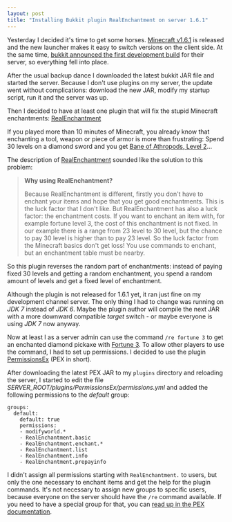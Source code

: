 ```yaml
---
layout: post
title: "Installing Bukkit plugin RealEnchantment on server 1.6.1"
---
```

Yesterday I decided it's time to get some horses. [Minecraft v1.6.1][0] is released and the new launcher 
makes it easy to switch versions on the client side. At the same time, [bukkit announced the first development build][1]
for their server, so everything fell into place.

After the usual backup dance I downloaded the latest bukkit JAR file and started the server. Because I don't 
use plugins on my server, the update went without complications: download the new JAR, modify my startup script, 
run it and the server was up.

Then I decided to have at least one plugin that will fix the stupid Minecraft enchantments: [RealEnchantment][2]

If you played more than 10 minutes of Minecraft, you already know that enchanting a tool, weapon or piece of 
armor is more than frustrating: Spend 30 levels on a diamond sword and you get [Bane of Athropods, Level 2][3]...

The description of [RealEnchantment][2] sounded like the solution to this problem:

> **Why using RealEnchantment?**
> 
> Because RealEnchantment is different, firstly you don't have to enchant your items
> and hope that you get good enchantments. This is the luck factor that I don't like.
> But RealEnchantment has also a luck factor: the enchantment costs. If you want to
> enchant an item with, for example fortune level 3, the cost of this enchantment is
> not fixed. In our example there is a range from 23 level to 30 level, but the chance
> to pay 30 level is higher than to pay 23 level. So the luck factor from the Minecraft
> basics don't get loss!
> You use commands to enchant, but an enchantment table must be nearby.

So this plugin reverses the random part of enchantments: instead of paying fixed 30 levels and getting a random
enchantment, you spend a random amount of levels and get a fixed level of enchantment.

Although the plugin is not released for 1.6.1 yet, it ran just fine on my development channel server. The
only thing I had to change was running on *JDK 7* instead of *JDK 6*. Maybe the plugin author will compile the
next JAR with a more downward compatible *target* switch - or maybe everyone is using *JDK 7* now anyway.

Now at least I as a server admin can use the command `/re fortune 3` to get an enchanted diamond pickaxe 
with [Fortune 3][4]. To allow other players to use the command, I had to set up permissions. I decided to use
the plugin [PermissionsEx][5] (PEX in short).

After downloading the latest PEX JAR to my `plugins` directory and reloading the server, I started to edit
the file *SERVER_ROOT/plugins/PermissionsEx/permissions.yml* and added the following permissions to the *default*
group:

    groups:
      default:
        default: true
        permissions:
        - modifyworld.*
        - RealEnchantment.basic
        - RealEnchantment.enchant.*    
        - RealEnchantment.list
        - RealEnchantment.info
        - RealEnchantment.prepayinfo

I didn't assign all permissions starting with `RealEnchantment.` to users, but only the one necessary to enchant
items and get the help for the plugin commands. It's not necessary to assign new groups to specific users, because
everyone on the server should have the `/re` command available. If you need to have a special group for that, you
can [read up in the PEX documentation][6].

[0]: https://mojang.com/2013/07/minecraft-the-horse-update/
[1]: http://forums.bukkit.org/threads/craftbukkit-for-minecraft-1-6-1-development-build-is-now-available.156980/
[2]: http://dev.bukkit.org/bukkit-plugins/real-enchantment/
[3]: http://www.minecraftwiki.net/wiki/Bane_of_Arthropods#Bane_of_Arthropods
[4]: http://www.minecraftwiki.net/wiki/Fortune#Fortune
[5]: http://dev.bukkit.org/bukkit-plugins/permissionsex/
[6]: https://github.com/PEXPlugins/PermissionsEx/wiki/Basic-Permissions-Setup#wiki-additional-groups
